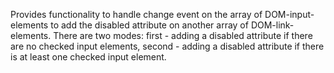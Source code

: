 Provides functionality to handle change event on the array of DOM-input-elements to add the disabled attribute on another array of DOM-link-elements.
There are two modes: first - adding a disabled attribute if there are no checked input elements, second - adding a disabled attribute if there is at least one checked input element.
